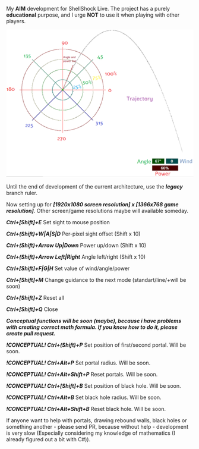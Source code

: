 My **AIM** development for ShellShock Live. The project has a purely **educational** purpose, and I urge **NOT** to use it when playing with other players.

![Guide](https://github.com/Rain0Ash/ShellShockLive-Aim/blob/master/guide.png)

Until the end of development of the current architecture, use the ***legacy*** branch ruler.

Now setting up for ***[1920x1080 screen resolution] x [1366x768 game resolution]***. Other screen/game resolutions maybe will available someday.

***Ctrl+[Shift]+E***     Set sight to mouse position

***Ctrl+(Shift)+W|A|S|D***    Per-pixel sight offset (Shift x 10)

***Ctrl+(Shift)+Arrow Up|Down***     Power up/down (Shift x 10)

***Ctrl+(Shift)+Arrow Left|Right***     Angle left/right (Shift x 10)

***Ctrl+[Shift]+F|G|H***     Set value of wind/angle/power

***Ctrl+[Shift]+M***    Change guidance to the next mode (standart/line/+will be soon)

***Ctrl+[Shift]+Z***    Reset all

***Ctrl+[Shift]+Q***    Close

***Conceptual functions will be soon (maybe), because i have problems with creating correct math formula. If you know how to do it, please create pull request.***

***!CONCEPTUAL! Ctrl+(Shift)+P***     Set position of first/second portal. Will be soon.

***!CONCEPTUAL! Ctrl+Alt+P***     Set portal radius. Will be soon.

***!CONCEPTUAL! Ctrl+Alt+Shift+P***     Reset portals. Will be soon.

***!CONCEPTUAL! Ctrl+[Shift]+B***     Set position of black hole. Will be soon.

***!CONCEPTUAL! Ctrl+Alt+B***     Set black hole radius. Will be soon.

***!CONCEPTUAL! Ctrl+Alt+Shift+B***     Reset black hole. Will be soon.

If anyone want to help with portals, drawing rebound walls, black holes or something another - please send PR, because without help - development is very slow (Especially considering my knowledge of mathematics (I already figured out a bit with C#)).

